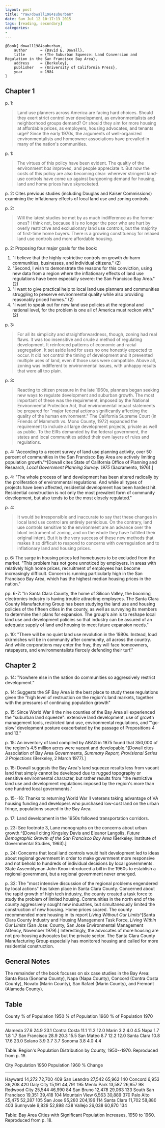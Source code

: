 ```yaml
---
layout: post
title: "raw/dowall1984suburban"
date: Sun Jul 12 10:17:13 2015
tags: [reading, secondary]
categories: 
- 
---
```


~~~~~{.bib}
@Book{ dowall1984suburban,
	author      = {David E. Dowall},
	title       = {The Suburban Squeeze: Land Conversion and Regulation in the San Francisco Bay Area},
	address     = {Berkeley},
	publisher   = {University of California Press},
	year        = 1984
}
~~~~~

## Chapter 1

p. 1:

> Land use planners across America are facing hard choices. Should they exert strict control over development, as environmentalists and neighborhood groups demand? Or should they aim for more housing at affordable prices, as employers, housing advocates, and tenants urge? Since the early 1970s, the arguments of well-organized environmentalists and homeowner associations have prevailed in many of the nation's communities.

p. 1: 

> The virtues of this policy have been evident. The qualtiy of the environment *has* improved, and people appreciate it. But now the costs of this policy are also becoming clear: wherever stringent land-use controls have come up against burgeoning demand for housing, land and home prices have skyrocketed.

p. 2: Cites previous studies (including Douglas and Kaiser Commissions) examining the inflationary effects of local land use and zoning controls.

p. 2: 

> Will the latest studies be met by as much indifference as the former ones? I think not, because it is no longer the poor who are hurt by overly restrictive and exclusionary land use controls, but the majority of first-time home buyers. There is a growing constituency for relaxed land use controls and more affordable housing.

p. 2: Proposing four major goals for the book:

1. "I believe that the highly restrictive controls on growth *do* harm communities, businesses, and individual citizens." (2)
2. "Second, I wish to demonstrate the reasons for this conviction, using new data from a region where the inflationary effects of land use regulations have been especially severe: the San Francisco Bay Area." (2)
3. "I want to give practical help to local land use planners and communities struggling to preserve environmental quality while also providing reasonably priced homes." (2)
4. "I want to speak out for new land use policies at the regional and national level, for the problem is one all of America must reckon with." (2)

p. 3:

> For all its simplicity and straightforwardness, though, zoning had real flaws. It was too insensitive and crude a method of regulating development. It reinforced patterns of economic and racial segregation. It set aside land for uses no one honestly expected to occur. It did not control the timing of development and it prevented multiple uses of land, even if those uses were compatible. Above all, zoning was indifferent to environmental issues, with unhappy results that were all too plain.

p. 3:

> Reacting to citizen pressure in the late 1960s, planners began seeking new ways to regulate development and suburban growth. The most important of these was the requirement, imposed by the National Environmental Protection Act, that environmental impact statements be prepared for "major federal actions significantly affecting the quality of the human environment." The California Supreme Court (in Friends of Mammoth vs. Mono County, 1972) expanded the requirement to include all large development projects, private as well as public. To the EIRs demanded by the federal government, the states and local communities added their own layers of rules and regulations.

p. 4: "According to a recent survey of land use planning activity, over 50 percent of communities in the San Francisco Bay Area are actively limiting population growth."^[Dowall cites State of California Office of Planning and Research, *Local Government Planning Survey: 1975* (Sacramento, 1976).]

p. 4: "The whole process of land development has been altered radically by the proliferation of environmental regulations. And while all types of projects have been affected, residential development has been hardest hit. Residential construction is not only the most prevalent form of community development, but also tends to be the most closely regulated."

p. 4:

> It would be irresponsible and inaccurate to say that these changes in local land use control are entirely pernicious. On the contrary, land use controls sensitive to the environment are an advance over the blunt instrument of zoning, and on the whole they have fulfilled their original intent. But it is the very success of these new methods that makes it so difficult to respond to concerns with overregulation and to inflationary land and housing prices.

p. 6: The surge in housing prices led homebuyers to be excluded from the market. "This problem has not gone unnoticed by employers. In areas with relatively high home prices, recruitment of employees has become increasingly difficult. Concern is running particularly high in the San Francisco Bay Area, which has the highest median housing prices in the nation."

pp. 6-7: "In Santa Clara County, the home of Silicon Valley, the booming electronics industry is having trouble attracting employees. The Santa Clara County Manufacturing Group has been studying the land use and housing policies of the fifteen cities in the county, as well as surveying its members to determine their plans for expansion. The group's aim is to reshape local land use and development policies so that industry can be assured of an adequate supply of land and housing to meet future expansion needs."

p. 10: "There will be no quiet land use revolution in the 1980s. Instead, loud skirmishes will be in community after community, all across the country. And while corporations may enter the fray, they will face homeowners, ratepayers, and environmentalists fiercely defending their turf."

## Chapter 2

p. 14: "Nowhere else in the nation do communities so aggressively restrict development."

p. 14: Suggests the SF Bay Area is the best place to study these regulations given the "high level of restruction on the region's land markets, together with the pressures of continuing population growth"

p. 15: Since World War II the nine counties of the Bay Area all experienced the "suburban land squeeze": extensive land development, use of growth management tools, restricted land use, environmental regulations, and "'go-slow' development posture exacerbated by the passage of Propositions 4 and 13."

p. 15: An inventory of land compiled by ABAG in 1975 found that 350,000 of the region's 4.5 million acres were vacant and developable.^[Dowall cites Association of Bay Area Governments, *Summary Report, Provisional Series 3 Projections* (Berkeley, 2 March 1977).]

p. 15: Dowall suggests the Bay Area's land squeeze results less from vacant land that simply cannot be developed due to rugged topography or sensitive environmental character, but rather results from "the restrictive land use and development regulations imposed by the region's more than one hundred local governments."

p. 15--16: Thanks to returning World War II veterans taking advantage of VA housing funding and developers who purchased low-cost land on the urban fringe, populations soared in the Bay Area.

p. 17: Land development in the 1950s followed transportation corridors.

p. 23: See footnote 3, Lane monographs on the concerns about urban growth.^[Dowall citing Kingsley Davis and Eleanor Langolis, *Future Demographic Growth of the San Francisco Bay Area* (Berkeley: Institute of Governmental Studies, 1963).]

p. 24: Concerns that local land controls would halt development led to ideas about regional government in order to make government more responsive and not behold to hundreds of individual decisions by local governments. State Assemblyman John Knox introduced a bill in the 1960s to establish a regional government, but a regional government never emerged. 

p. 32: The "most intensive discussion of the regional problems engendered by local actions" has taken place in Santa Clara County. Concerned about the rapid growth of high tech industry, the county created a task force to study the problem of limited housing. Communities in the north end of the county aggressively sought new industries, but simultaneously limited the construction of new housing. Home prices soared. The county recommended more housing in its report *Living Without Our Limits*^[Santa Clara County Industry and Housing Management Task Force, *Living Within Our Limits* (San Jose: County, San Jose Environmental Management AGency, November 1979).] Interestingly, the advocates of more housing are not pro-housing advocates but the private sector. The Santa Clara County Manufacturing Group especially has monitored housing and called for more residential construction. 

## General Notes

The remainder of the book focuses on six case studies in the Bay Area: Santa Rosa (Sonoma County), Napa (Napa County), Concord (Contra Costa County), Novato (Marin County), San Rafael (Marin County), and Fremont (Alameda County).

## Table

County              % of Population 1950    % of Population 1960    % of Population 1970
---------------     --------------------    --------------------    --------------------
Alameda             27.6                    24.9                    23.1
Contra Costa        11.1                    11.2                    12.0
Marin               3.2                     4.0                     4.5
Napa                1.7                     1.8                     1.7
San Francisco       28.9                    20.3                    15.5
San Mateo           8.7                     12.2                    12.0
Santa Clara         10.8                    17.6                    23.0
Solano              3.9                     3.7                     3.7
Sonoma              3.8                     4.0                     4.4

Table: Region's Population Distribution by County, 1950--1970. Reproduced from p. 19.

City                  Population 1950   Population 1960   % Change
--------------------  ---------------   ---------------   --------
Hayward               14,272            72,700            409
San Leandro           27,542            65,962            140
Concord               6,953             36,208            420
Daly City             15,191            44,791            195
Menlo Park            13,587            26,957            98
Redwood City          25,544            46,990            84
San Bruno             12,478            29,063            133
South San Francisco   19,351            39,418            104
Mountain View         6,563             30,889            370
Palo Alto             25,475            52,287            105
San Jose              95,280            204,196           114
Santa Clara           11,702            58,880            403
Sunnyvale             9,829             52,898            438
Vallejo               26,038            60,870            134

Table: Bay Area Cities with Significant Population Increases, 1950 to 1960. Reproduced from p. 18.

